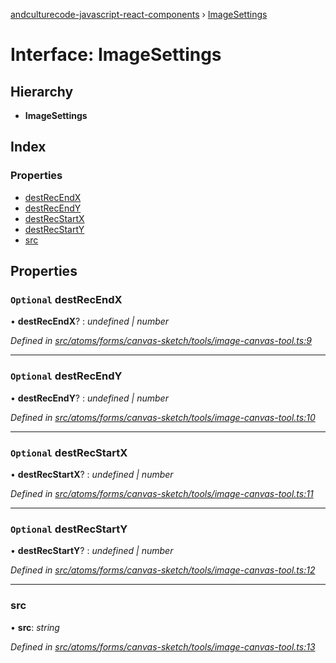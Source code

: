 [andculturecode-javascript-react-components](../README.md) › [ImageSettings](imagesettings.md)

# Interface: ImageSettings

## Hierarchy

* **ImageSettings**

## Index

### Properties

* [destRecEndX](imagesettings.md#optional-destrecendx)
* [destRecEndY](imagesettings.md#optional-destrecendy)
* [destRecStartX](imagesettings.md#optional-destrecstartx)
* [destRecStartY](imagesettings.md#optional-destrecstarty)
* [src](imagesettings.md#src)

## Properties

### `Optional` destRecEndX

• **destRecEndX**? : *undefined | number*

*Defined in [src/atoms/forms/canvas-sketch/tools/image-canvas-tool.ts:9](https://github.com/AndcultureCode/AndcultureCode.JavaScript.React.Components/blob/c9cfa12/src/atoms/forms/canvas-sketch/tools/image-canvas-tool.ts#L9)*

___

### `Optional` destRecEndY

• **destRecEndY**? : *undefined | number*

*Defined in [src/atoms/forms/canvas-sketch/tools/image-canvas-tool.ts:10](https://github.com/AndcultureCode/AndcultureCode.JavaScript.React.Components/blob/c9cfa12/src/atoms/forms/canvas-sketch/tools/image-canvas-tool.ts#L10)*

___

### `Optional` destRecStartX

• **destRecStartX**? : *undefined | number*

*Defined in [src/atoms/forms/canvas-sketch/tools/image-canvas-tool.ts:11](https://github.com/AndcultureCode/AndcultureCode.JavaScript.React.Components/blob/c9cfa12/src/atoms/forms/canvas-sketch/tools/image-canvas-tool.ts#L11)*

___

### `Optional` destRecStartY

• **destRecStartY**? : *undefined | number*

*Defined in [src/atoms/forms/canvas-sketch/tools/image-canvas-tool.ts:12](https://github.com/AndcultureCode/AndcultureCode.JavaScript.React.Components/blob/c9cfa12/src/atoms/forms/canvas-sketch/tools/image-canvas-tool.ts#L12)*

___

###  src

• **src**: *string*

*Defined in [src/atoms/forms/canvas-sketch/tools/image-canvas-tool.ts:13](https://github.com/AndcultureCode/AndcultureCode.JavaScript.React.Components/blob/c9cfa12/src/atoms/forms/canvas-sketch/tools/image-canvas-tool.ts#L13)*
